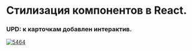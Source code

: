 # Стилизация компонентов в React.

### UPD: к карточкам добавлен интерактив.


<a href="https://ibb.co/LNNxFN7"><img src="https://i.ibb.co/tLLqGLr/5464.jpg" alt="5464" border="0"></a>

